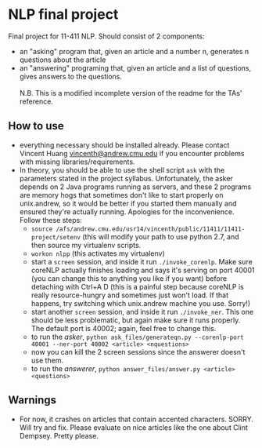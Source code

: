 NLP final project
=================

Final project for 11-411 NLP. Should consist of 2 components:
* an "asking" program that, given an article and a number n, generates n questions about the article
* an "answering" programing that, given an article and a list of questions, gives answers to the questions.<br/><br/>
N.B. This is a modified incomplete version of the readme for the TAs' reference.

How to use
-----------
* everything necessary should be installed already. Please contact Vincent Huang <vincenth@andrew.cmu.edu> if you encounter problems with missing libraries/requirements.
* In theory, you should be able to use the shell script `ask` with the parameters stated in the project syllabus. Unfortunately, the asker depends on 2 Java programs running as servers, and these 2 programs are memory hogs that sometimes don't like to start properly on unix.andrew, so it would be better if you started them manually and ensured they're actually running. Apologies for the inconvenience. Follow these steps:
  - `source /afs/andrew.cmu.edu/usr14/vincenth/public/11411/11411-project/setenv` (this will modify your path to use python 2.7, and then source my virtualenv scripts.
  - `workon nlpp` (this activates my virtualenv)
  - start a `screen` session, and inside it run `./invoke_corenlp`. Make sure coreNLP actually finishes loading and says it's serving on port 40001 (you can change this to anything you like if you want) before detaching with Ctrl+A D (this is a painful step because coreNLP is really resource-hungry and sometimes just won't load. If that happens, try switching which unix.andrew machine you use. Sorry!)
  - start another `screen` session, and inside it run `./invoke_ner`. This one should be less problematic, but again make sure it runs properly. The default port is 40002; again, feel free to change this.
  - to run the _asker_, `python ask_files/generateqn.py --corenlp-port 40001 --ner-port 40002 <article> <nquestions>`
  - now you can kill the 2 screen sessions since the answerer doesn't use them.
  - to run the _answerer_, `python answer_files/answer.py <article> <questions>`

Warnings
--------
* For now, it crashes on articles that contain accented characters. SORRY. Will try and fix. Please evaluate on nice articles like the one about Clint Dempsey. Pretty please.